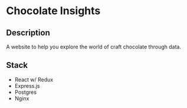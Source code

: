 # Chocolate Insights

## Description
A website to help you explore the world of craft chocolate through data.

## Stack
- React w/ Redux
- Express.js
- Postgres
- Nginx

